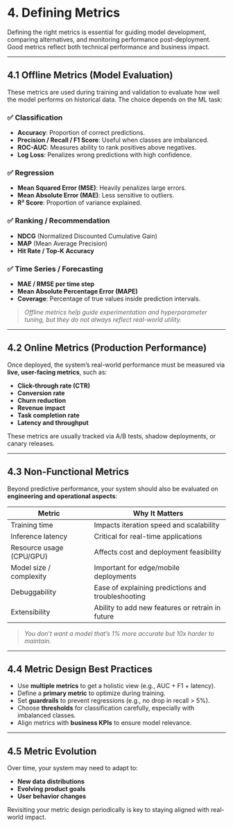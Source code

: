 # **4. Defining Metrics**

Defining the right metrics is essential for guiding model development, comparing alternatives, and monitoring performance post-deployment. Good metrics reflect both technical performance and business impact.

---

## **4.1 Offline Metrics (Model Evaluation)**

These metrics are used during training and validation to evaluate how well the model performs on historical data. The choice depends on the ML task:

### ✅ **Classification**
- **Accuracy**: Proportion of correct predictions.
- **Precision / Recall / F1 Score**: Useful when classes are imbalanced.
- **ROC-AUC**: Measures ability to rank positives above negatives.
- **Log Loss**: Penalizes wrong predictions with high confidence.

### ✅ **Regression**
- **Mean Squared Error (MSE)**: Heavily penalizes large errors.
- **Mean Absolute Error (MAE)**: Less sensitive to outliers.
- **R² Score**: Proportion of variance explained.

### ✅ **Ranking / Recommendation**
- **NDCG** (Normalized Discounted Cumulative Gain)
- **MAP** (Mean Average Precision)
- **Hit Rate / Top-K Accuracy**

### ✅ **Time Series / Forecasting**
- **MAE / RMSE per time step**
- **Mean Absolute Percentage Error (MAPE)**
- **Coverage**: Percentage of true values inside prediction intervals.

> *Offline metrics help guide experimentation and hyperparameter tuning, but they do not always reflect real-world utility.*

---

## **4.2 Online Metrics (Production Performance)**

Once deployed, the system’s real-world performance must be measured via **live, user-facing metrics**, such as:

- **Click-through rate (CTR)**
- **Conversion rate**
- **Churn reduction**
- **Revenue impact**
- **Task completion rate**
- **Latency and throughput**

These metrics are usually tracked via A/B tests, shadow deployments, or canary releases.

---

## **4.3 Non-Functional Metrics**

Beyond predictive performance, your system should also be evaluated on **engineering and operational aspects**:

| Metric                      | Why It Matters                                      |
|----------------------------|-----------------------------------------------------|
| Training time               | Impacts iteration speed and scalability             |
| Inference latency           | Critical for real-time applications                 |
| Resource usage (CPU/GPU)    | Affects cost and deployment feasibility             |
| Model size / complexity     | Important for edge/mobile deployments               |
| Debuggability               | Ease of explaining predictions and troubleshooting  |
| Extensibility               | Ability to add new features or retrain in future    |

> *You don’t want a model that’s 1% more accurate but 10x harder to maintain.*

---

## **4.4 Metric Design Best Practices**

- Use **multiple metrics** to get a holistic view (e.g., AUC + F1 + latency).
- Define a **primary metric** to optimize during training.
- Set **guardrails** to prevent regressions (e.g., no drop in recall > 5%).
- Choose **thresholds** for classification carefully, especially with imbalanced classes.
- Align metrics with **business KPIs** to ensure model relevance.

---

## **4.5 Metric Evolution**

Over time, your system may need to adapt to:

- **New data distributions**
- **Evolving product goals**
- **User behavior changes**

Revisiting your metric design periodically is key to staying aligned with real-world impact.
